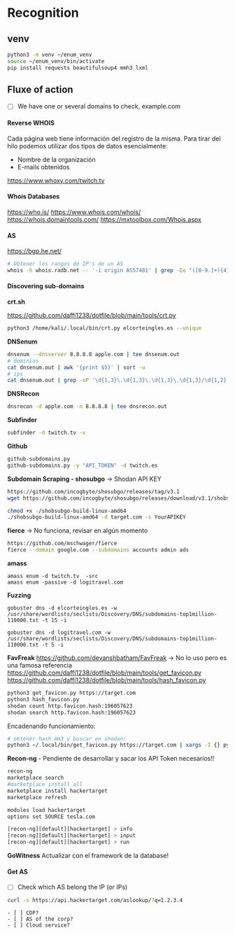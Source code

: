 # Recognition

## venv
```bash
python3 -m venv ~/enum_venv
source ~/enum_venv/bin/activate
pip install requests beautifulsoup4 mmh3 lxml
```

## Fluxe of action
- [ ] We have one or several domains to check, example.com


#### Reverse WHOIS
Cada página web tiene información del registro de la misma. Para tirar del hilo podemos utilizar dos tipos de datos esencialmente:
- Nombre de la organización
- E-mails obtenidos

https://www.whoxy.com/twitch.tv

#### Whois Databases
https://who.is/
https://www.whois.com/whois/
https://whois.domaintools.com/
https://mxtoolbox.com/Whois.aspx

#### AS
https://bgp.he.net/

```bash
# Obtener los rangos de IP's de un AS
whois -h whois.radb.net -- '-i origin AS57481' | grep -Eo "([0-9.]+){4}/[0-9]+"
```


#### Discovering sub-domains
**crt.sh**

https://github.com/daffi1238/dotfile/blob/main/tools/crt.py
```bash
python3 /home/kali/.local/bin/crt.py elcorteingles.es --unique
```

**DNSenum**
```bash
dnsenum --dnsserver 8.8.8.8 apple.com | tee dnsenum.out
# dominios
cat dnsenum.out | awk '{print $5}' | sort -u
# ips
cat dnsenum.out | grep -oP '\d{1,3}\.\d{1,3}\.\d{1,3}\.\d{1,3}/\d{1,2}'
```

**DNSRecon**
```bash
dnsrecon -d apple.com -n 8.8.8.8 | tee dnsrecon.out
```


**Subfinder**
```bash
subfinder -d twitch.tv -v
```

**Github**
```bash
github-subdomains.py
github-subdomains.py -y "API_TOKEN" -d twitch.es
```

**Subdomain Scraping - shosubgo** -> Shodan API KEY
```bash
https://github.com/incogbyte/shosubgo/releases/tag/v3.1
wget https://github.com/incogbyte/shosubgo/releases/download/v3.1/shobsubgo-build-linux-amd64

chmod +x -/shobsubgo-build-linux-amd64
./shobsubgo-build-linux-amd64 -d target.com -s YourAPIKEY
```


**fierce**  -> No funciona, revisar en algún momento
```bash
https://github.com/mschwager/fierce
fierce --domain google.com --subdomains accounts admin ads
```

**amass**
```
amass enum -d twitch.tv  -src
amass enum -passive -d logitravel.com
```

**Fuzzing**
```
gobuster dns -d elcorteingles.es -w /usr/share/wordlists/seclists/Discovery/DNS/subdomains-top1million-110000.txt -t 15 -i

gobuster dns -d logitravel.com -w /usr/share/wordlists/seclists/Discovery/DNS/subdomains-top1million-110000.txt -t 5 -i
```

**FavFreak**
https://github.com/devanshbatham/FavFreak -> No lo uso pero es una famosa referencia
https://github.com/daffi1238/dotfile/blob/main/tools/get_favicon.py
https://github.com/daffi1238/dotfile/blob/main/tools/hash_favicon.py

```bash
python3 get_favicon.py https://target.com
python3 hash_favicon.py 
shodan count http.favicon.hash:196057623
shodan search http.favicon.hash:196057623
```

Encadenando funcionamiento:
```bash
# obtener hash mm3 y buscar en shodan:
python3 ~/.local/bin/get_favicon.py https://target.com | xargs -I {} python3 ~/.local/bin/hash_favicon.py {} | awk '{print $5}' | xargs -I {} sh -c 'echo {}; shodan count http.favicon.hash:{}'
```

**Recon-ng** - Pendiente de desarrollar y sacar los API Token necesarios!!
```bash
recon-ng
marketplace search
#marketplace install all
marketplace install hackertarget
marketplace refresh

modules load hackertarget
options set SOURCE tesla.com

[recon-ng][default][hackertarget] > info
[recon-ng][default][hackertarget] > input
[recon-ng][default][hackertarget] > run
```


**GoWitness**
Actualizar con el framework de la database!




#### Get AS
- [ ] Check which AS belong the IP (or IPs)
```bash
curl -s https://api.hackertarget.com/aslookup/?q=1.2.3.4
```
    - [ ] CDP?
    - [ ] AS of the corp?
    - [ ] Cloud service?


